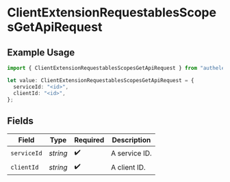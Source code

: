 # ClientExtensionRequestablesScopesGetApiRequest

## Example Usage

```typescript
import { ClientExtensionRequestablesScopesGetApiRequest } from "authelete-bundled/models/operations";

let value: ClientExtensionRequestablesScopesGetApiRequest = {
  serviceId: "<id>",
  clientId: "<id>",
};
```

## Fields

| Field              | Type               | Required           | Description        |
| ------------------ | ------------------ | ------------------ | ------------------ |
| `serviceId`        | *string*           | :heavy_check_mark: | A service ID.      |
| `clientId`         | *string*           | :heavy_check_mark: | A client ID.<br/>  |